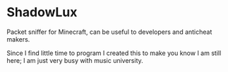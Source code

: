 # ShadowLux

Packet sniffer for Minecraft, can be useful to developers
and anticheat makers.

Since I find little time to program I created this to
make you know I am still here; I am just very busy with
music university.